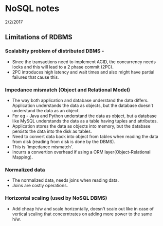 # NoSQL notes
2/2/2017


## Limitations of RDBMS
### Scalabilty problem of distributed DBMS -
* Since the transactions need to implement ACID, the concurrency needs locks and this will lead to
a 2 phase commit (2PC).
* 2PC introduces high latency and wait times and also might have partial failures that cause this.

### Impedance mismatch (Object and Relational Model)
* The way both application and database understand the data differs.
Application understands the data as objects, but the database doesn't understand the data as an object.
* For eg - Java and Python understand the data as object, but a database like MySQL understands the data as 
a table having tuples and attributes.
* Application stores the data as objects into memory, but the database persists the data into the disk as tables.
* Need to convert data back into object from tables when reading the data from disk (reading from disk is done by the DBMS).
* This is 'impedance mismatch'.
* Incurrs a convertion overhead if using a ORM layer(Object-Relational Mapping).

### Normalized data
* The normalized data, needs joins when reading data.
* Joins are costly operations.

### Horizontal scaling (used by NoSQL DBMS)
* Add cheap h/w and scale horizontally, doesn't scale out like in case of vertical scaling that concerntrates on adding more power to the same h/w.

